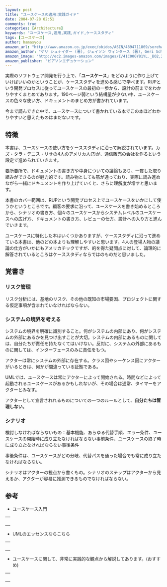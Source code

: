 ```yaml
---
layout: post
title: "ユースケースの適用:実践ガイド"
date: 2004-07-28 02:51
comments: true
categories: [Architecture]
keywords: "ユースケース,適用,実践,ガイド,ケーススタディ"
tags: [ユースケース]
author: hamasyou
amazon_url: "http://www.amazon.co.jp/exec/obidos/ASIN/4894711869/sorehabooks-22"
amazon_author: "ゲリ シュナイダー (著), ジェイソン ウィンタース (著), Geri Schneider (著), Jason P. Winters (著), 羽生田 栄一 (著), オージス総研 (著)"
amazon_image: "http://ec2.images-amazon.com/images/I/41C00GY81YL._BO2,204,203,200_PIsitb-sticker-arrow-click,-76_AA300_SH20_OU09_.jpg"
amazon_publisher: "ピアソンエデュケーション"
---
```


実際のソフトウェア開発を行う上で、「<strong>ユースケース</strong>」をどのように作り上げていけばいいのかということが、ケーススタディを進める感じで学べます。RUPという開発プロセスに従ってユースケースの最初の一歩から、設計の前までをわかりやすくまとめてあります。190ページ弱という結構量が少ない中、ユースケースの色々な使い方、ドキュメントのまとめ方が書かれています。

今まで読んできた中で、ユースケースについて書かれている本でこの本ほどわかりやすいと思えたものはまだないです。


<!-- more -->

<h2>特徴</h2>

本書は、ユースケースの使い方をケーススタディに沿って解説されています。カズ・タラ・デニス・リサの4人のアメリカ人(?)が、通信販売の会社を作るという設定で進められていきます。

要所要所で、ドキュメントの書き方や中身についての議論もあり、一貫した取り組みができるのが魅力的です。読み物としても筋が通っており、実際に読み進めながら一緒にドキュメントを作り上げていくと、さらに理解度が増すと思います。

本書のカバー範囲は、RUPという開発プロセス上でユースケースをいかにして使うかというところです。顧客の要求に沿って、ユースケースを書き始めるところから、シナリオの書き方、個々のユースケースからシステムレベルのユースケースへの広げ方、ドキュメントの書き方、レビューの仕方、設計への入り方と進んでいきます。

ユースケースに特化した本はいくつかありますが、ケーススタディに沿って進めている本書は、他のどの本よりも理解しやすいと思います。4人の登場人物の議論の仕方がいかにもアメリカチックですが、的を得た疑問点に対して、論理的に解答されているところはケーススタディならではのものだと思いました。


<h2>覚書き</h2>

<h3>リスク管理</h3>

リスク分析には、基地のリスク、その他の既知の市場要因、プロジェクトに関する仮定事項が含まれていなければならない。

<h3>システムの境界を考える</h3>

システムの境界を明確に識別すること。何がシステムの内部にあり、何がシステムの外部にあるかを見つけ出すことが大切。システムの内部にあるものに関しては、自分たちが責任を持たなくてはいけない。反対に、システムの外部にあるものに関しては、インターフェースのみに責任をもつ。

アクターは常にシステムの外部に存在する。クラス図やシーケンス図にアクターがいるときは、何かが間違っている証拠である。

UMLでは、ユースケースは常にアクターによって開始される。時間などによって起動されるユースケースがあるかもしれないが、その場合は通常、タイマーをアクターとみなす。

アクターとして宣言されれるものについての一つのルールとして、<strong>自分たちは管理しない</strong>。

<h3>シナリオ</h3>

検討しなければならないもの：基本機能、あらゆる代替手順、エラー条件、ユースケースの開始時に成り立たなければならない事前条件、ユースケースの終了時に成り立たなければならない事後条件

事後条件は、ユースケースがどの分岐、代替パスを通った場合でも常に成り立たなければならない。

シナリオはアクターの視点から書くもの。シナリオのステップはアクターから見えるか、アクターが容易に推測できるものでなければならない。

<h2>参考</h2>

+ ユースケース入門

<div class="rakuten"><table border="0" cellpadding="5" width="400"><tr><td valign="top"><a href="http://www.amazon.co.jp/exec/obidos/ASIN/4894713772/sorehabooks-22/" rel="external nofollow"></a><br /></td></tr></table>
</div>

+ UMLのエッセンスならこちら

<div class="rakuten"><table border="0" cellpadding="5" width="400"><tr><td valign="top"><a href="http://www.amazon.co.jp/exec/obidos/ASIN/4881358642/sorehabooks-22/" rel="external nofollow"></a><br /></td></tr></table>
</div>

+ ユースケースに関して、非常に実践的な観点から解説してあります。(おすすめ)

<div class="rakuten"><table border="0" cellpadding="5" width="400"><tr><td valign="top"><a href="http://www.amazon.co.jp/exec/obidos/ASIN/4798101273/sorehabooks-22/" rel="external nofollow"></a><br /></td></tr></table>
</div>




